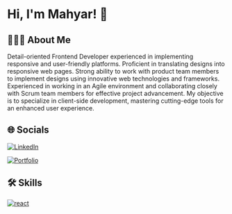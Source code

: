 
# Hi, I'm Mahyar! 👋



## 👨🏻‍💻 About Me
Detail-oriented Frontend Developer experienced in implementing responsive and user-friendly platforms. Proficient in translating designs into responsive web pages. Strong ability to work with product team members to implement designs using innovative web technologies and frameworks. Experienced in working in an Agile environment and collaborating closely with Scrum team members for effective project advancement. My objective is to specialize in client-side development, mastering cutting-edge tools for an enhanced user experience.


## 🌐‍ Socials

[![LinkedIn](https://img.shields.io/badge/linkedin-%230077B5.svg?style=for-the-badge&logo=linkedin&logoColor=white)](https://www.linkedin.com/in/mahyar-moazezi/)


[![Portfolio](https://img.shields.io/badge/Portfolio-%23000000.svg?style=for-the-badge&logo=firefox&logoColor=#FF7139)](https://mahyarmoazezi.com/)



## 🛠 Skills
[![react](https://skills.thijs.gg/icons?i=html,css,javascript,ts,react,redux,nextjs,tailwind,nodejs,git,figma,mongo)]((https://reactjs.org/))
